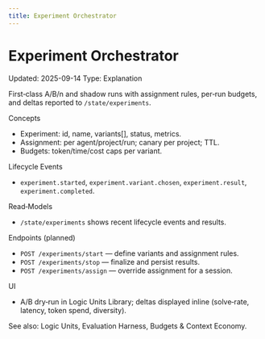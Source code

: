 ```yaml
---
title: Experiment Orchestrator
---
```


# Experiment Orchestrator
Updated: 2025-09-14
Type: Explanation

First‑class A/B/n and shadow runs with assignment rules, per‑run budgets, and deltas reported to `/state/experiments`.

Concepts
- Experiment: id, name, variants[], status, metrics.
- Assignment: per agent/project/run; canary per project; TTL.
- Budgets: token/time/cost caps per variant.

Lifecycle Events
- `experiment.started`, `experiment.variant.chosen`, `experiment.result`, `experiment.completed`.

Read‑Models
- `/state/experiments` shows recent lifecycle events and results.

Endpoints (planned)
- `POST /experiments/start` — define variants and assignment rules.
- `POST /experiments/stop` — finalize and persist results.
- `POST /experiments/assign` — override assignment for a session.

UI
- A/B dry‑run in Logic Units Library; deltas displayed inline (solve‑rate, latency, token spend, diversity).

See also: Logic Units, Evaluation Harness, Budgets & Context Economy.
